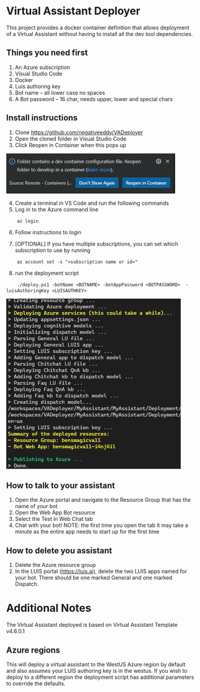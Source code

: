 # Virtual Assistant Deployer

This project provides a docker container definition that allows deployment of a Virtual Assistant without having to install all the dev tool dependencies.

## Things you need first 

1. An Azure subscription 
2. Visual Studio Code
3. Docker
4. Luis authoring key
5. Bot name – all lower case no spaces
6. A Bot password – 16 char, needs upper, lower and special chars
 
## Install instructions

1.	Clone https://github.com/negativeeddy/VADeployer
2.	Open the cloned folder in Visual Studio Code 
3.	Click Reopen in Container when this pops up 
   
   ![Container prompt](docs/CodeReopenInContainer.png)
 
4.	Create a terminal in VS Code and run the following commands
5. Log in to the Azure command line
 ````
     az login
 ```` 
6. Follow instructions to login
        
7. [OPTIONAL] If you have multiple subscriptions, you can set which subscription to use by running
 ````
     az account set -s "<subscription name or id>"
 ````
8. run the deployment script
````
    ./deploy.ps1 -botName <BOTNAME> -botAppPassword <BOTPASSWORD>  -luisAuthoringKey <LUISAUTHKEY>
````
![Container prompt](docs/deployoutput.png)

## How to talk to your assistant
1. Open the Azure portal and navigate to the Resource Group that has the name of your bot
2. Open the Web App Bot resource
3. Select the Test in Web Chat tab
4. Chat with your bot! 
NOTE: the first time you open the tab it may take a minute as the entire app needs to start up for the first time

## How to delete you assistant
1. Delete the Azure resource group
2. In the LUIS portal (https://luis.ai), delete the two LUIS apps named for your bot. There should be one marked General and one marked Dispatch.

# Additional Notes
The Virtual Assistant deployed is based on Virtual Assistant Template v4.6.0.1

## Azure regions
This will deploy a virtual assistant to the WestUS Azure region by default and also assumes your LUIS authoring key is in the westus. If you wish to deploy to a different region the deployment script has additional parameters to override the defaults.
